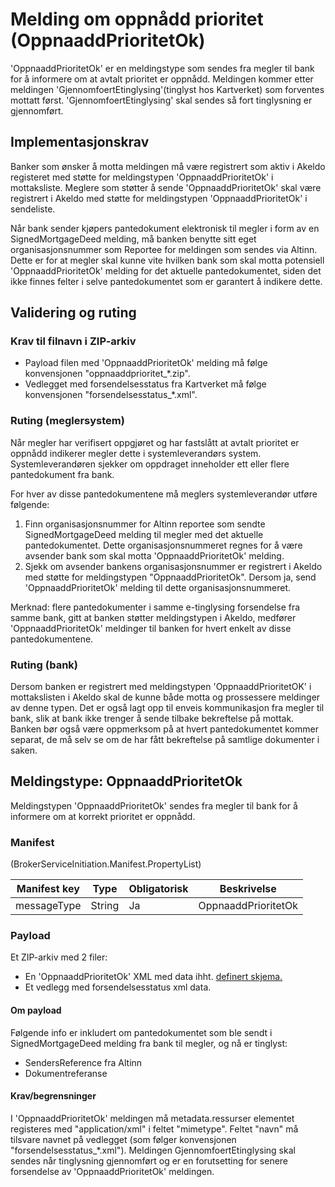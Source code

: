 # Melding om oppnådd prioritet (OppnaaddPrioritetOk)
'OppnaaddPrioritetOk' er en meldingstype som sendes fra megler til bank for å informere om at avtalt prioritet er oppnådd. 
Meldingen kommer etter meldingen 'GjennomfoertEtinglysing'(tinglyst hos Kartverket) som forventes mottatt først. 'GjennomfoertEtinglysing' skal sendes så fort tinglysning er gjennomført.

## Implementasjonskrav
Banker som ønsker å motta meldingen må være registrert som aktiv i Akeldo registeret med støtte for meldingstypen 'OppnaaddPrioritetOk' i mottaksliste.
Meglere som støtter å sende 'OppnaaddPrioritetOk' skal være registrert i Akeldo med støtte for meldingstypen 'OppnaaddPrioritetOk' i sendeliste.


Når bank sender kjøpers pantedokument elektronisk til megler i form av en SignedMortgageDeed melding, må banken benytte sitt eget organisasjonsnummer som Reportee for meldingen som sendes via Altinn. Dette er for at megler skal kunne vite hvilken bank som skal motta potensiell 'OppnaaddPrioritetOk' melding for det aktuelle pantedokumentet, siden det ikke finnes felter i selve pantedokumentet som er garantert å indikere dette.

## Validering og ruting

### Krav til filnavn i ZIP-arkiv
- Payload filen med 'OppnaaddPrioritetOk' melding må følge konvensjonen "oppnaaddprioritet_*.zip".
- Vedlegget med forsendelsesstatus fra Kartverket må følge konvensjonen "forsendelsesstatus_*.xml".

### Ruting (meglersystem)
Når megler har verifisert oppgjøret og har fastslått at avtalt prioritet er oppnådd indikerer megler dette i systemleverandørs system. Systemleverandøren sjekker om oppdraget inneholder ett eller flere pantedokument fra bank.

For hver av disse pantedokumentene må meglers systemleverandør utføre følgende:
1. Finn organisasjonsnummer for Altinn reportee som sendte SignedMortgageDeed melding til megler med det aktuelle pantedokumentet. Dette organisasjonsnummeret regnes for å være avsender bank som skal motta 'OppnaaddPrioritetOk' melding.
2. Sjekk om avsender bankens organisasjonsnummer er registrert i Akeldo med støtte for meldingstypen "OppnaaddPrioritetOk". Dersom ja, send 'OppnaaddPrioritetOk' melding til dette organisasjonsnummeret.

Merknad: flere pantedokumenter i samme e-tinglysing forsendelse fra samme bank, gitt at banken støtter meldingstypen i Akeldo, medfører 'OppnaaddPrioritetOk' meldinger til banken for hvert enkelt av disse pantedokumentene.

### Ruting (bank)
Dersom banken er registrert med meldingstypen 'OppnaaddPrioritetOK' i mottakslisten i Akeldo skal de kunne både motta og prossessere meldinger av denne typen. Det er også lagt opp til enveis kommunikasjon fra megler til bank, slik at bank ikke trenger å sende tilbake bekreftelse på mottak.
Banken bør også være oppmerksom på at hvert pantedokumentet kommer separat, de må selv se om de har fått bekreftelse på samtlige dokumenter i saken.

## Meldingstype: OppnaaddPrioritetOk

Meldingstypen 'OppnaaddPrioritetOk' sendes fra megler til bank for å informere om at korrekt prioritet er oppnådd.

### Manifest
(BrokerServiceInitiation.Manifest.PropertyList)

|Manifest key|Type|Obligatorisk|Beskrivelse|
|--- |--- |--- |--- |
|messageType|String|Ja|OppnaaddPrioritetOk|

### Payload
Et ZIP-arkiv med 2 filer:
- En 'OppnaaddPrioritetOk' XML med data ihht. [definert skjema.](../afpant-model/xsd/dsve.xsd)
- Et vedlegg med forsendelsesstatus xml data.

#### Om payload
Følgende info er inkludert om pantedokumentet som ble sendt i SignedMortgageDeed melding fra bank til megler, og nå er tinglyst:

- SendersReference fra Altinn
- Dokumentreferanse

#### Krav/begrensninger
I 'OppnaaddPrioritetOk' meldingen må metadata.ressurser elementet registeres med "application/xml" i feltet "mimetype".
Feltet "navn" må tilsvare navnet på vedlegget (som følger konvensjonen "forsendelsesstatus_*.xml").
Meldingen GjennomfoertEtinglysing skal sendes når tinglysning gjennomført og er en forutsetting for senere forsendelse av 'OppnaaddPrioritetOk' meldingen.
